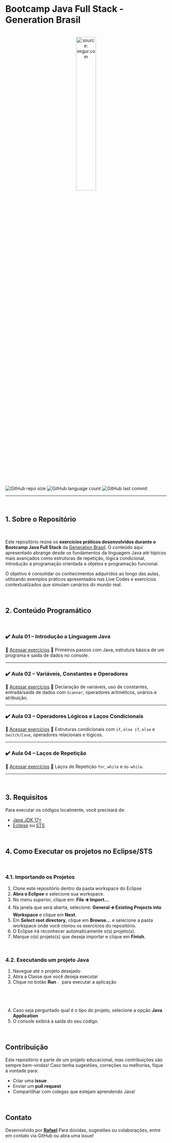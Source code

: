 # Bootcamp Java Full Stack - Generation Brasil

<br />

<div align="center">
	<img src="https://i.imgur.com/IaD4lwg.png" title="source: imgur.com" width="35%"/>
</div>
<br />


![GitHub repo size](https://img.shields.io/github/repo-size/rafaelq80/aulas_java_t82?style=flat-square) ![GitHub language count](https://img.shields.io/github/languages/count/rafaelq80/aulas_java_t82?style=flat-square) ![GitHub last commit](https://img.shields.io/github/last-commit/rafaelq80/aulas_java_t82?style=flat-square)

------

<br />

## 1. Sobre o Repositório

<br />

Este repositório reúne os **exercícios práticos desenvolvidos durante o Bootcamp Java Full Stack** da [Generation Brasil](https://brazil.generation.org/). O conteúdo aqui apresentado abrange desde os fundamentos da linguagem Java até tópicos mais avançados como estruturas de repetição, lógica condicional, introdução à programação orientada a objetos e programação funcional.

O objetivo é consolidar os conhecimentos adquiridos ao longo das aulas, utilizando exemplos práticos apresentados nas Live Codes e exercícios contextualizados que simulam cenários do mundo real.

<br />

## 2. Conteúdo Programático

<br />

### ✔️ Aula 01 – Introdução a Linguagem Java

📂 [Acessar exercícios](https://github.com/rafaelq80/aulas_java_t82/tree/main/helloworld/)
 📝 Primeiros passos com Java, estrutura básica de um programa e saída de dados no console.

------

### ✔️ Aula 02 – Variáveis, Constantes e Operadores

📂 [Acessar exercícios](https://github.com/rafaelq80/aulas_java_t82/tree/main/aula_02/)
 📝 Declaração de variáveis, uso de constantes, entrada/saída de dados com `Scanner`, operadores aritméticos, unários e atribuição.

------

### ✔️ Aula 03 – Operadores Lógicos e Laços Condicionais

📂 [Acessar exercícios](https://github.com/rafaelq80/aulas_java_t82/tree/main/aula_03/)
 📝 Estruturas condicionais com `if`, `else if`, `else` e `Switch/Case`, operadores relacionais e lógicos.

------

### ✔️ Aula 04 – Laços de Repetição

📂 [Acessar exercícios](https://github.com/rafaelq80/aulas_java_t82/tree/main/aula_04/)
 📝 Laços de Repetição `for`, `while` e `do-while`.

------

<br />

## 3. Requisitos

Para executar os códigos localmente, você precisará de:

- [Java JDK 17+](https://www.oracle.com/java/technologies/javase/jdk17-archive-downloads.html)
- [Eclipse](https://eclipseide.org/) ou [STS](https://spring.io/tools)

<br />

## 4. Como Executar os projetos no Eclipse/STS

<br />

### 4.1. Importando os Projetos

1. Clone este repositório dentro da pasta workspace do Eclipse
2. **Abra o Eclipse** e selecione sua workspace.
3. No menu superior, clique em: **File 🡲 Import...**
4. Na janela que será aberta, selecione: **General 🡲 Existing Projects into Workspace** e clique em **Next**.
5. Em **Select root directory**, clique em **Browse...** e selecione a pasta workspace onde você clonou os exercícios do repositório.
6. O Eclipse irá reconhecer automaticamente o(s) projeto(s). 
7. Marque o(s) projeto(s) que deseja importar e clique em **Finish**.

<br />

### 4.2. Executando um projeto Java

1. Navegue até o projeto desejado
2. Abra a Classe que você deseja executar
3. Clique no botão **Run** <img src="https://i.imgur.com/MtBQjUp.png" title="source: imgur.com" width="2%"/> para executar a aplicação
4. Caso seja perguntado qual é o tipo do projeto, selecione a opção **Java Application**
5. O console exibirá a saída do seu código.

<br />

## Contribuição

Este repositório é parte de um projeto educacional, mas contribuições são sempre bem-vindas!
 Caso tenha sugestões, correções ou melhorias, fique à vontade para:

- Criar uma **issue**
- Enviar um **pull request**
- Compartilhar com colegas que estejam aprendendo Java!

<br />

##  Contato

Desenvolvido por [**Rafael**](https://github.com/rafaelq80)
Para dúvidas, sugestões ou colaborações, entre em contato via GitHub ou abra uma issue!

